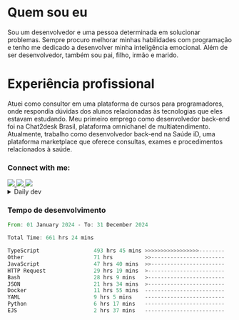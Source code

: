 # Quem sou eu
Sou um desenvolvedor e uma pessoa determinada em solucionar problemas. Sempre procuro melhorar minhas habilidades com programação e tenho me dedicado a desenvolver minha inteligência emocional. Além de ser desenvolvedor, também sou pai, filho, irmão e marido.

# Experiência profissional
Atuei como consultor em uma plataforma de cursos para programadores, onde respondia dúvidas dos alunos relacionadas às tecnologias que eles estavam estudando.
Meu primeiro emprego como desenvolvedor back-end foi na Chat2desk Brasil, plataforma omnichanel de multiatendimento.
Atualmente, trabalho como desenvolvedor back-end na Saúde iD, uma plataforma marketplace que oferece consultas, exames e procedimentos relacionados à saúde.

### Connect with me:
<a href="https://www.linkedin.com/in/theusmoreira" target="_blank" >
<img src="https://img.shields.io/badge/linkedin-%230077B5.svg?&style=for-the-badge&logo=linkedin&logoColor=white ">
</a>
<a href="https://www.instagram.com/matheus.s.moreira/" target="_blank">
<img src="https://img.shields.io/badge/instagram-%23E4405F.svg?&style=for-the-badge&logo=instagram&logoColor=white">
</a>
<a href="mailto:matheussm301@gmail.com"  target="_blank">
<img src="https://img.shields.io/badge/gmail-%23E4405F.svg?&style=for-the-badge&logo=gmail&logoColor=white">
</a>


<details>
  <summary>Daily dev </summary>
<p>
  <a href="https://app.daily.dev/matheussantos"><img src="https://github.com/matheus-santos-moreira/matheus-santos-moreira/blob/master/devcard.svg" width="200" alt="Matheus Santos's Dev Card"/></a>
 </p>
</details>

<h3>Tempo de desenvolvimento</h3>

<!--START_SECTION:waka-->

```rust
From: 01 January 2024 - To: 31 December 2024

Total Time: 661 hrs 24 mins

TypeScript                 493 hrs 45 mins >>>>>>>>>>>>>>>>>--------   67.42 %
Other                      71 hrs          >>-----------------------   09.69 %
JavaScript                 47 hrs 40 mins  >>-----------------------   06.51 %
HTTP Request               29 hrs 19 mins  >------------------------   04.00 %
Bash                       28 hrs 9 mins   >------------------------   03.84 %
JSON                       21 hrs 34 mins  >------------------------   02.95 %
Docker                     11 hrs 55 mins  -------------------------   01.63 %
YAML                       9 hrs 5 mins    -------------------------   01.24 %
Python                     6 hrs 17 mins   -------------------------   00.86 %
EJS                        2 hrs 37 mins   -------------------------   00.36 %
```

<!--END_SECTION:waka-->
